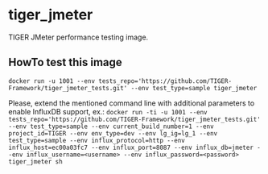 # tiger_jmeter
TIGER JMeter performance testing image.

## HowTo test this image
```docker run -u 1001 --env tests_repo='https://github.com/TIGER-Framework/tiger_jmeter_tests.git' --env test_type=sample tiger_jmeter```

Please, extend the mentioned command line with additional parameters to enable InfluxDB support, ex.:
```docker run -ti -u 1001 --env tests_repo='https://github.com/TIGER-Framework/tiger_jmeter_tests.git' --env test_type=sample --env current_build_number=1 --env project_id=TIGER --env env_type=dev --env lg_ig=lg_1 --env test_type=sample --env influx_protocol=http --env influx_host=ec00a03fc7 --env influx_port=8087 --env influx_db=jmeter --env influx_username=<username> --env influx_password=<password> tiger_jmeter sh```
